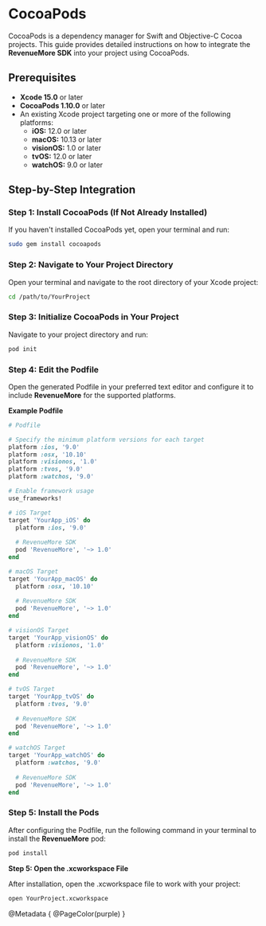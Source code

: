 # CocoaPods

CocoaPods is a dependency manager for Swift and Objective-C Cocoa projects. This guide provides detailed instructions on how to integrate the **RevenueMore SDK** into your project using CocoaPods.

## Prerequisites

- **Xcode 15.0** or later
- **CocoaPods 1.10.0** or later
- An existing Xcode project targeting one or more of the following platforms:
  - **iOS:** 12.0 or later
  - **macOS:** 10.13 or later
  - **visionOS:** 1.0 or later
  - **tvOS:** 12.0 or later
  - **watchOS:** 9.0 or later

## Step-by-Step Integration

### Step 1: Install CocoaPods (If Not Already Installed)

If you haven't installed CocoaPods yet, open your terminal and run:

```bash
sudo gem install cocoapods
```

### Step 2: Navigate to Your Project Directory

Open your terminal and navigate to the root directory of your Xcode project:

```bash
cd /path/to/YourProject
```

### Step 3: Initialize CocoaPods in Your Project

Navigate to your project directory and run:

```bash
pod init
```
### Step 4: Edit the Podfile

Open the generated Podfile in your preferred text editor and configure it to include **RevenueMore** for the supported platforms.

**Example Podfile**
```ruby
# Podfile

# Specify the minimum platform versions for each target
platform :ios, '9.0'
platform :osx, '10.10'
platform :visionos, '1.0'
platform :tvos, '9.0'
platform :watchos, '9.0'

# Enable framework usage
use_frameworks!

# iOS Target
target 'YourApp_iOS' do
  platform :ios, '9.0'
  
  # RevenueMore SDK
  pod 'RevenueMore', '~> 1.0'
end

# macOS Target
target 'YourApp_macOS' do
  platform :osx, '10.10'
  
  # RevenueMore SDK
  pod 'RevenueMore', '~> 1.0'
end

# visionOS Target
target 'YourApp_visionOS' do
  platform :visionos, '1.0'
  
  # RevenueMore SDK
  pod 'RevenueMore', '~> 1.0'
end

# tvOS Target
target 'YourApp_tvOS' do
  platform :tvos, '9.0'
  
  # RevenueMore SDK
  pod 'RevenueMore', '~> 1.0'
end

# watchOS Target
target 'YourApp_watchOS' do
  platform :watchos, '9.0'
  
  # RevenueMore SDK
  pod 'RevenueMore', '~> 1.0'
end
```

### Step 5: Install the Pods

After configuring the Podfile, run the following command in your terminal to install the **RevenueMore** pod:

```bash
pod install
```



**Step 5: Open the .xcworkspace File**

After installation, open the .xcworkspace file to work with your project:
```bash
open YourProject.xcworkspace
```
@Metadata {
    @PageColor(purple)
}
